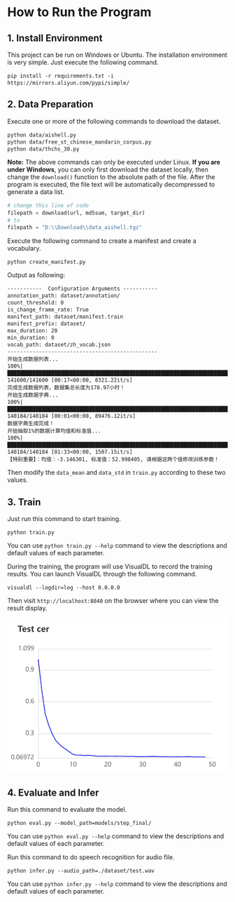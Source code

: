 # How to Run the Program

## 1. Install Environment

This project can be run on Windows or Ubuntu. The installation environment is very simple. Just execute the following command.

```shell
pip install -r requirements.txt -i https://mirrors.aliyun.com/pypi/simple/
```

## 2. Data Preparation

Execute one or more of the following commands to download the dataset.

```shell
python data/aishell.py
python data/free_st_chinese_mandarin_corpus.py
python data/thchs_30.py
```

**Note:** The above commands can only be executed under Linux. **If you are under Windows**, you can only first download the dataset locally, then change the `download()` function to the absolute path of the file. After the program is executed, the file text will be automatically decompressed to generate a data list.

```python
# change this line of code
filepath = download(url, md5sum, target_dir)
# to
filepath = "D:\\Download\\data_aishell.tgz"
```

Execute the following command to create a manifest and create a vocabulary.

```shell
python create_manifest.py
```

Output as following:

```shell
-----------  Configuration Arguments -----------
annotation_path: dataset/annotation/
count_threshold: 0
is_change_frame_rate: True
manifest_path: dataset/manifest.train
manifest_prefix: dataset/
max_duration: 20
min_duration: 0
vocab_path: dataset/zh_vocab.json
------------------------------------------------
开始生成数据列表...
100%|█████████████████████████████████████████████████████████████████████████████████████████████████████████████| 141600/141600 [00:17<00:00, 8321.22it/s]
完成生成数据列表，数据集总长度为178.97小时！
开始生成数据字典...
100%|█████████████████████████████████████████████████████████████████████████████████████████████████████████████| 140184/140184 [00:01<00:00, 89476.12it/s]
数据字典生成完成！
开始抽取1%的数据计算均值和标准值...
100%|█████████████████████████████████████████████████████████████████████████████████████████████████████████████| 140184/140184 [01:33<00:00, 1507.15it/s]
【特别重要】：均值：-3.146301, 标准值：52.998405, 请根据这两个值修改训练参数！
```

Then modify the `data_mean` and `data_std` in `train.py` according to these two values.

## 3. Train

Just run this command to start training.

```shell
python train.py
```

You can use `python train.py --help` command to view the descriptions and default values of each parameter.

During the training, the program will use VisualDL to record the training results. You can launch VisualDL through the following command.

```shell
visualdl --logdir=log --host 0.0.0.0
```

Then visit `http://localhost:8040` on the browser where you can view the result display.

![Alt text](images/Test%20cer.png)

## 4. Evaluate and Infer

Run this command to evaluate the model.

```shell
python eval.py --model_path=models/step_final/
```

You can use `python eval.py --help` command to view the descriptions and default values of each parameter.

Run this command to do speech recognition for audio file.

```shell
python infer.py --audio_path=./dataset/test.wav
```

You can use `python infer.py --help` command to view the descriptions and default values of each parameter.
